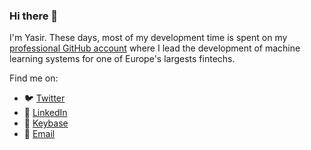 ### Hi there 👋

I'm Yasir. These days, most of my development time is spent on my [professional GitHub account](https://github.com/yasir-din-cko) where I lead the development of machine learning systems for one of Europe's largests fintechs.

Find me on:
* :bird: [Twitter](https://twitter.com/yasirdin1)
* :briefcase: [LinkedIn](https://www.linkedin.com/in/yasirdin/)
* :key: [Keybase](https://keybase.io/yasirdin)
* :email: [Email](mailto:yasir@yasirdin.net)

